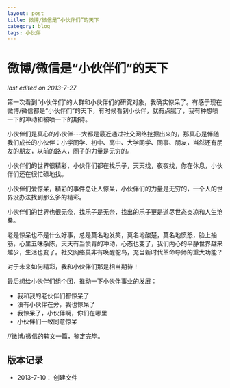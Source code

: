 ```yaml
---
layout: post
title: 微博/微信是“小伙伴们”的天下
category: blog
tags: 小伙伴
---
```


微博/微信是“小伙伴们”的天下
===============
_last edited on 2013-7-27_

第一次看到“小伙伴们”的人群和小伙伴们的研究对象，我确实惊呆了。有感于现在微博/微信都是“小伙伴们”的天下，有时候看到小伙伴，就有点腻了，我有种想喷一下的冲动和被喷一下的期待。

小伙伴们是真心的小伙伴---大都是最近通过社交网络挖掘出来的，那真心是伴随我们成长的小伙伴：小学同学、初中、高中、大学同学、同事、朋友，当然还有朋友的朋友，以前的路人，圈子的力量是无穷的。

小伙伴们的世界很精彩，小伙伴们都在找乐子，天天找，夜夜找，你在休息，小伙伴们还在很忙碌地找。

小伙伴们爱惊呆，精彩的事件总让人惊呆，小伙伴们的力量是无穷的，一个人的世界没办法找到那么多的精彩。

小伙伴们的世界也很无奈，找乐子是无奈，找出的乐子更是道尽世态炎凉和人生沧桑。

老是惊呆也不是什么好事，总是莫名地发笑，莫名地酸楚，莫名地愤怒，脸上抽筋，心里五味杂陈，天天有当愤青的冲动，心态也变了，我们内心的平静世界越来越少，生活也变了。社交网络莫非有唤醒鸵鸟，充当新时代革命导师的重大功能？

对于未来如何精彩，我和小伙伴们那是相当期待！

最后想给小伙伴们组个团，推动一下小伙伴事业的发展：

- 我和我的老伙伴们都惊呆了
- 没有小伙伴在旁，我也惊呆了
- 我惊呆了，小伙伴啊，你们在哪里
- 小伙伴们一致同意惊呆

//微博/微信的软文一篇，鉴定完毕。

版本记录
---------------

- 2013-7-10： 创建文件
